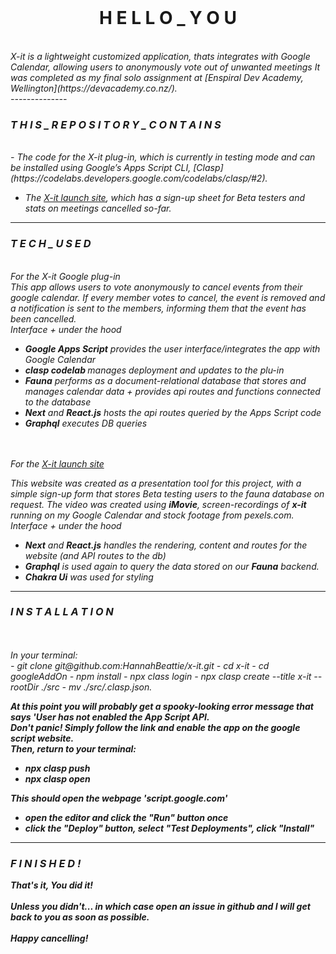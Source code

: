  <br>
<center><h1> H E L L O _ Y O U</h1></center>

<br>
<i>X-it is a lightweight customized application, thats integrates with Google Calendar, allowing users to anonymously vote out of unwanted meetings
It was completed as my final solo assignment at [Enspiral Dev Academy, Wellington](https://devacademy.co.nz/).
<br>
--------------

 <h3> T H I S _ R E P O S I T O R Y _ C O N T A I N S</h3>
<br>
- The code for the X-it plug-in, which is currently in testing mode and can be installed using Google’s Apps Script CLI, [Clasp](https://codelabs.developers.google.com/codelabs/clasp/#2).

- The [X-it launch site](https://x-it.vercel.app/), which has a sign-up sheet for Beta testers and stats on meetings cancelled so-far.
  <br>

---

<h3>  T E C H  _ U S E D </h3>
<br>
For the X-it Google plug-in
<br>
<i>This app allows users to vote anonymously to cancel events from their google calendar.
If every member votes to cancel, the event is removed and a notification is sent to the members, informing them that the event has been cancelled.</i>
<br>
Interface + under the hood

- <b>Google Apps Script</b> provides the user interface/integrates the app with Google Calendar
- <b>clasp codelab </b> manages deployment and updates to the plu-in
- <b>Fauna</b> performs as a document-relational database that stores and manages calendar data + provides api routes and functions connected to the database
- <b>Next</b> and <b>React.js</b> hosts the api routes queried by the Apps Script code
- <b>Graphql</b> executes DB queries
  <br>
  <br>
  <br>

For the [X-it launch site](https://x-it.vercel.app/)

This website was created as a presentation tool for this project, with a simple sign-up form that stores Beta testing users to the fauna database on request.
The video was created using <b>iMovie</b>, screen-recordings of <b>x-it</b> running on my Google Calendar and stock footage from pexels.com.
<br>
Interface + under the hood

- <b>Next</b> and <b>React.js</b> handles the rendering, content and routes for the website (and API routes to the db)
- <b>Graphql</b> is used again to query the data stored on our <b>Fauna</b> backend.
- <b>Chakra Ui</b> was used for styling
  <br>

---

<h3> I N S T A L L A T I O N</h3>
<br>
<br>
In your terminal:
<br>
- git clone git@github.com:HannahBeattie/x-it.git
- cd x-it
- cd googleAddOn
- npm install
- npx class login
- npx clasp create --title x-it --rootDir ./src
- mv ./src/.clasp.json.
<br>

<b>At this point you will probably get a spooky-looking error message that says 'User has not enabled the App Script API.
<br>
Don't panic! Simply follow the link and enable the app on the google script website.
<br>
Then, return to your terminal:

- npx clasp push
- npx clasp open

This should open the webpage 'script.google.com'

- open the editor and click the "Run" button once
- click the "Deploy" button, select "Test Deployments", click "Install"
  <br>

---

 <h3> F I N I S H E D !</h3>

That's it, You did it!
<br>
<br>
Unless you didn't... in which case open an issue in github and I will get back to you as soon as possible.
<br>
<br>
Happy cancelling!
<br>
